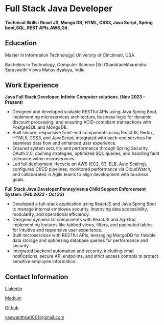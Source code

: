 # Full Stack Java Developer

#### Technical Skills: React JS, Mongo DB, HTML, CSS3, Java Script, Spring boot,SQL, REST APIs,AWS,Git.

## Education
Master In Information Technology| University of Cincinnati, USA.

Bachelors in Technology, Computer Science |Sri Chandrasekharendra Saraswathi Viswa Mahavidyalaya, India.

## Work Experience
**Java Full Stack Developer, Infinite Computer solutions.               (Nov 2023 – Present)**
- Designed and developed scalable RESTful APIs using Java Spring Boot, implementing microservices architecture, business logic for dynamic discount processing, and ensuring ACID-compliant transactions with PostgreSQL and MongoDB.
- Built secure, responsive front-end components using ReactJS, Redux, HTML5, CSS3, and JavaScript; integrated with back-end services for seamless data flow and enhanced user experience.
- Ensured system security and performance through Spring Security, OAuth 2.0, caching strategies, optimized SQL queries, and handling fault tolerance within microservices.
- Led full deployment lifecycle on AWS (EC2, S3, ELB, Auto Scaling), configured CI/CD pipelines, monitored performance via CloudWatch, and collaborated in Agile teams to align development with business goals.
  
**Full Stack Java Developer,Pennsylvania Child Support Enforcement System.                                             (_Feb 2023 - Oct 23_)**

- Developed a full-stack application using ReactJS and Java Spring Boot to manage internal employee security, improving data accessibility, modularity, and operational efficiency.
- Designed dynamic UI components with ReactJS and Ag-Grid, implementing features like tabbed views, filters, and paginated tables for intuitive and responsive user experience.
- Built microservices with RESTful APIs, leveraging MongoDB for flexible data storage and optimizing database queries for performance and security.
- Integrated backend automation and security, including email notifications, secure API endpoints, and strict access controls to protect sensitive employee information.
## Contact Information
[Linkedin](https://www.linkedin.com/in/yaswanth-kari-709164357/)

[Medium](https://medium.com/@yaswanthkari001)

[Github](https://github.com/YASWANTHKARI)

yaswanthkari001@gmail.com










